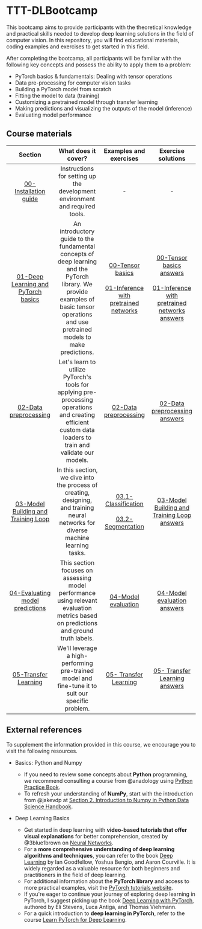 # TTT-DLBootcamp

This bootcamp aims to provide participants with the theoretical knowledge and practical skills needed to develop deep learning solutions in the field of computer vision. In this repository, you will find educational materials, coding examples and exercises to get started in this field. 

After completing the bootcamp, all participants will be familiar with the following key concepts and possess the ability to apply them to a problem:

-  PyTorch basics & fundamentals: Dealing with tensor operations
-  Data pre-processing for computer vision tasks
-  Building a PyTorch model from scratch
-  Fitting the model to data (training)
-  Customizing a pretrained model through transfer learning
-  Making predictions and visualizing the outputs of the model (inference)
-  Evaluating model performance 

## Course materials
| **Section**        | **What does it cover?**| **Examples and exercises** | **Exercise solutions**|
| :------------------: | :------------------:| :------------------:|:------------------:|
| [00-Installation guide](https://github.com/mrluque/TTT-DLBootcamp/blob/main/slides/00_Installation_guide.pdf)   | Instructions for setting up the development environment and required tools. | <p align="center">-</p>|   <p align="center">-</p>   |
|[01-Deep Learning and PyTorch basics](https://github.com/mrluque/TTT-DLBootcamp/blob/main/slides/01_DL_and_PyTorch_basics.pptx)|An introductory guide to the fundamental concepts of deep learning and the PyTorch library. We provide examples of basic tensor operations and use pretrained models to make predictions.| [00-Tensor basics](https://github.com/mrluque/TTT-DLBootcamp/blob/main/notebooks/00_tensor_basics.ipynb)<br><br>[01-Inference with pretrained networks](https://github.com/mrluque/TTT-DLBootcamp/blob/main/notebooks/01_models_inference.ipynb)| [00-Tensor basics answers](https://github.com/mrluque/TTT-DLBootcamp/blob/main/notebooks/exercise%20solutions/00_tensor_basics_solutions.ipynb)<br><br>[01-Inference with pretrained networks answers](https://github.com/mrluque/TTT-DLBootcamp/blob/main/notebooks/exercise%20solutions/01_models_inference_solutions.ipynb)  |
| [02-Data preprocessing](https://github.com/mrluque/TTT-DLBootcamp/blob/main/slides/02_Data_preprocessing.pdf)  | Let's learn to utilize PyTorch's tools for applying pre-processing operations and creating efficient custom data loaders to train and validate our models.|   [02-Data preprocessing](https://github.com/mrluque/TTT-DLBootcamp/blob/main/notebooks/02_data_preprocessing.ipynb)    |[02-Data preprocessing answers](https://github.com/mrluque/TTT-DLBootcamp/blob/main/notebooks/exercise%20solutions/02_data_preprocessing%20_solutions.ipynb) 
| [03-Model Building and Training Loop](https://github.com/mrluque/TTT-DLBootcamp/blob/main/slides/03_Model_building_and_training_loop.pdf)  | In this section, we dive into the process of creating, designing, and training neural networks for diverse machine learning tasks.|   [03.1-Classification](https://github.com/mrluque/TTT-DLBootcamp/blob/main/notebooks/03_classification.ipynb)<br><br>[03.2-Segmentation](https://github.com/mrluque/TTT-DLBootcamp/blob/main/notebooks/03_segmentation.ipynb)     |   [03-Model Building and Training Loop answers](https://github.com/mrluque/TTT-DLBootcamp/blob/main/notebooks/exercise%20solutions/03_classification_solutions.ipynb)      
| [04-Evaluating model predictions](https://github.com/mrluque/TTT-DLBootcamp/blob/main/slides/04_Evaluation_methods.pdf)  | This section focuses on assessing model performance using relevant evaluation metrics based on predictions and ground truth labels.|   [04-Model evaluation](https://github.com/mrluque/TTT-DLBootcamp/blob/main/notebooks/04_model_evaluation.ipynb)   |   [04-Model evaluation answers](https://github.com/mrluque/TTT-DLBootcamp/blob/main/notebooks/exercise%20solutions/04_model_evaluation_solutions.ipynb)    
| [05-Transfer Learning](https://github.com/mrluque/TTT-DLBootcamp/blob/main/slides/05_Transfer_learning.pdf)  | We'll leverage a high-performing pre-trained model and fine-tune it to suit our specific problem.|   [05- Transfer Learning](https://github.com/mrluque/TTT-DLBootcamp/blob/main/notebooks/05_transfer_learning.ipynb)       |   [05- Transfer Learning answers](https://github.com/mrluque/TTT-DLBootcamp/blob/main/notebooks/exercise%20solutions/05_transfer_learning_solutions.ipynb)       |



## External references
To supplement the information provided in this course, we encourage you to visit the following resources. 

- Basics: Python and Numpy 
  - If you need to review some concepts about **Python** programming, we recommend consulting a course from @anadology using [Python Practice Book](https://anandology.com/python-practice-book/). 
  - To refresh your understanding of **NumPy**, start with the introduction from @jakevdp at [Section 2. Introduction to Numpy in Python Data Science Handbook](https://jakevdp.github.io/PythonDataScienceHandbook/). 
 

- Deep Learning Basics
  - Get started in deep learning with **video-based tutorials that offer visual explanations** for better comprehension, created by @3blue1brown on [Neural Networks](https://www.youtube.com/watch?v=aircAruvnKk&list=PLZHQObOWTQDNU6R1_67000Dx_ZCJB-3pi).
  - For a **more comprehensive understanding of deep learning algorithms and techniques**, you can refer to the book [Deep Learning](https://www.deeplearningbook.org/) by Ian Goodfellow, Yoshua Bengio, and Aaron Courville. It is widely regarded as a valuable resource for both beginners and practitioners in the field of deep learning.
  - For additional information about the **PyTorch library** and access to more practical examples, visit the [PyTorch tutorials website](https://pytorch.org/tutorials/).
  - If you're eager to continue your journey of exploring deep learning in PyTorch, I suggest picking up the book [Deep Learning with PyTorch](https://www.manning.com/books/deep-learning-with-pytorch), authored by Eli Stevens, Luca Antiga, and Thomas Viehmann.
  - For a quick introduction to **deep learning in PyTorch**, refer to the course [Learn PyTorch for Deep Learning](https://github.com/mrdbourke/pytorch-deep-learning).
